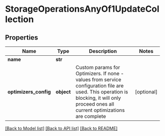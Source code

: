 # StorageOperationsAnyOf1UpdateCollection

## Properties
Name | Type | Description | Notes
------------ | ------------- | ------------- | -------------
**name** | **str** |  | 
**optimizers_config** | **object** | Custom params for Optimizers.  If none - values from service configuration file are used. This operation is blocking, it will only proceed ones all current optimizations are complete | [optional] 

[[Back to Model list]](../README.md#documentation-for-models) [[Back to API list]](../README.md#documentation-for-api-endpoints) [[Back to README]](../README.md)


